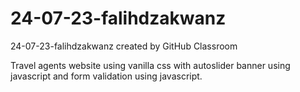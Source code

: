 # 24-07-23-falihdzakwanz
24-07-23-falihdzakwanz created by GitHub Classroom

Travel agents website using vanilla css with autoslider banner using javascript and form validation using javascript.
